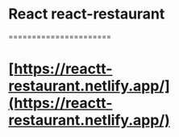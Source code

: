 # React react-restaurant
======================

# [https://reactt-restaurant.netlify.app/](https://reactt-restaurant.netlify.app/)
